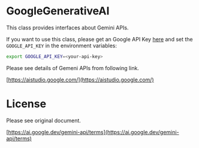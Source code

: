 # <b>GoogleGenerativeAI</b>

This class provides interfaces about Gemini APIs.

If you want to use this class, please get an Google API Key [here](https://aistudio.google.com/) and set the `GOOGLE_API_KEY` in the environment variables:
  ```bash
  export GOOGLE_API_KEY=<your-api-key>
  ```

Please see details of Gemeni APIs from following link.

[https://aistudio.google.com/](https://aistudio.google.com/)

# License

Please see original document.

[https://ai.google.dev/gemini-api/terms](https://ai.google.dev/gemini-api/terms)